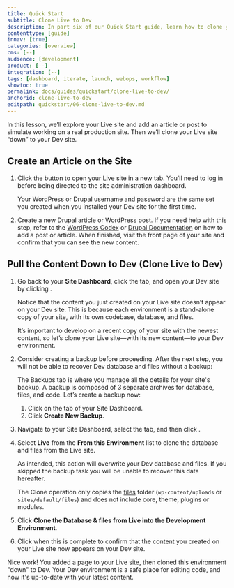 ```yaml
---
title: Quick Start
subtitle: Clone Live to Dev
description: In part six of our Quick Start guide, learn how to clone your content from Live to Dev.
contenttype: [guide]
innav: [true]
categories: [overview]
cms: [--]
audience: [development]
product: [--]
integration: [--]
tags: [dashboard, iterate, launch, webops, workflow]
showtoc: true
permalink: docs/guides/quickstart/clone-live-to-dev/
anchorid: clone-live-to-dev
editpath: quickstart/06-clone-live-to-dev.md
---
```


In this lesson, we’ll explore your Live site and add an article or post to simulate working on a real production site. Then we’ll clone your Live site “down” to your Dev site.

## Create an Article on the Site

1. Click the <Icon icon="new-window-alt" text="Site Admin"/> button to open your Live site in a new tab. You’ll need to log in before being directed to the site administration dashboard.

    <Alert title="Note" type="info">
      Your WordPress or Drupal username and password are the same set you
      created when you installed your Dev site for the first time.
    </Alert>

1. Create a new Drupal article or WordPress post. If you need help with this step, refer to the [WordPress Codex](https://codex.wordpress.org/Posts) or [Drupal Documentation](https://www.drupal.org/docs/8/administering-drupal-8-site/managing-content/) on how to add a post or article. When finished, visit the front page of your site and confirm that you can see the new content.

## Pull the Content Down to Dev (Clone Live to Dev)

1. Go back to your **Site Dashboard**, click the <Icon icon="wrench" text="Dev"/> tab, and open your Dev site by clicking <Icon icon="new-window-alt" text="Visit Development Site"/>.

    Notice that the content you just created on your Live site doesn’t appear on your Dev site. This is because each environment is a stand-alone copy of your site, with its own codebase, database, and files.

    It’s important to develop on a recent copy of your site with the newest content, so let’s clone your Live site—with its new content—to your Dev environment.

1. Consider creating a backup before proceeding. After the next step, you will not be able to recover Dev database and files without a backup:

    <Accordion id="create-backup" title="Create Backup (optional)">

    The Backups tab is where you manage all the details for your site's backup. A backup is composed of 3 separate archives for database, files, and code. Let’s create a backup now:

    1. Click <Icon icon="cloud-upload" text="Backups"/> on the <Icon icon="wrench" text="Dev"/> tab of your Site Dashboard.
    2. Click **Create New Backup**.

    </Accordion>

1. Navigate to your Site Dashboard, select the <Icon icon="wrench" text="Dev"/> tab, and then click <Icon icon="server" text="Database / Files"/>.

1. Select **Live** from the **From this Environment** list to clone the database and files from the Live site. 

    <Alert type="danger" title="Warning">

    As intended, this action will overwrite your Dev database and files. If you skipped the backup task you will be unable to recover this data hereafter.

    The Clone operation only copies the [files](/guides/filesystem) folder (`wp-content/uploads` or `sites/default/files`) and does not include core, theme, plugins or modules.

    </Alert>

1. Click **Clone the Database & files from Live into the Development Environment**.

1. Click <Icon icon="new-window-alt" text="Visit Development Site"/> when this is complete to confirm that the content you created on your Live site now appears on your Dev site.

Nice work! You added a page to your Live site, then cloned this environment "down" to Dev. Your Dev environment is a safe place for editing code, and now it's up-to-date with your latest content.